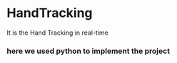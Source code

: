 # HandTracking
It is the Hand Tracking in real-time

### here we used python to implement the project
